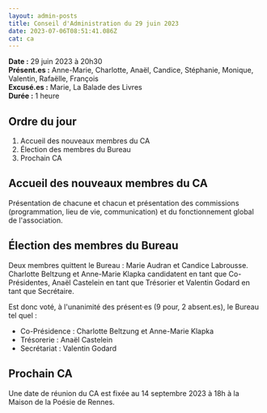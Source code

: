 ```yaml
---
layout: admin-posts
title: Conseil d'Administration du 29 juin 2023
date: 2023-07-06T08:51:41.086Z
cat: ca
---
```

**Date :** 29 juin 2023 à 20h30  
**Présent.es :** Anne-Marie, Charlotte, Anaël, Candice, Stéphanie, Monique, Valentin, Rafaëlle, François  
**Excusé.es :** Marie, La Balade des Livres  
**Durée :** 1 heure 

## Ordre du jour

1. Accueil des nouveaux membres du CA
2. Élection des membres du Bureau
3. Prochain CA

## Accueil des nouveaux membres du CA

Présentation de chacune et chacun et présentation des commissions (programmation, lieu de vie, communication) et du fonctionnement global de l'association.

## Élection des membres du Bureau

Deux membres quittent le Bureau : Marie Audran et Candice Labrousse. Charlotte Beltzung et Anne-Marie Klapka candidatent en tant que Co-Présidentes, Anaël Castelein en tant que Trésorier et Valentin Godard en tant que Secrétaire.

Est donc voté, à l'unanimité des présent·es (9 pour, 2 absent.es), le Bureau tel quel :

- Co-Présidence : Charlotte Beltzung et Anne-Marie Klapka
- Trésorerie : Anaël Castelein
- Secrétariat : Valentin Godard  

## Prochain CA

Une date de réunion du CA est fixée au 14 septembre 2023 à 18h à la Maison de la Poésie de Rennes.
